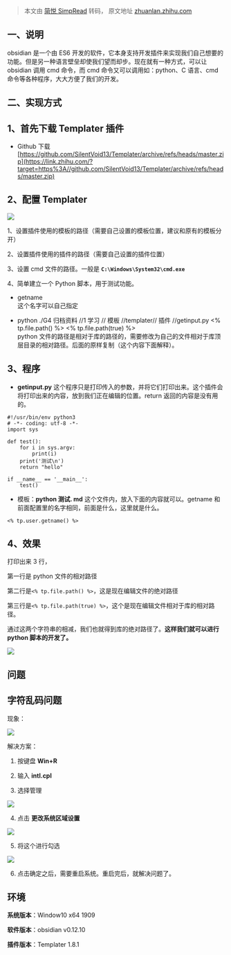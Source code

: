 > 本文由 [简悦 SimpRead](http://ksria.com/simpread/) 转码， 原文地址 [zhuanlan.zhihu.com](https://zhuanlan.zhihu.com/p/391846157)

一、说明
----

obsidian 是一个由 ES6 开发的软件，它本身支持开发插件来实现我们自己想要的功能。但是另一种语言壁垒却使我们望而却步。现在就有一种方式，可以让 obsidian 调用 cmd 命令，而 cmd 命令又可以调用如：python、C 语言、cmd 命令等各种程序，大大方便了我们的开发。

二、实现方式
------

1、首先下载 Templater 插件
-------------------

*   Github 下载 [https://github.com/SilentVoid13/Templater/archive/refs/heads/master.zip](https://link.zhihu.com/?target=https%3A//github.com/SilentVoid13/Templater/archive/refs/heads/master.zip)

2、配置 Templater
--------------

![](assets/v2-bed6554877be3b4dc8bdbf4370fcea02_r.jpg)

1、设置插件使用的模板的路径（需要自己设置的模板位置，建议和原有的模板分开）

2、设置插件使用的插件的路径（需要自己设置的插件位置）

3、设置 cmd 文件的路径。一般是 **`C:\Windows\System32\cmd.exe`**

4、简单建立一个 Python 脚本，用于测试功能。

*   getname  
    这个名字可以自己指定  
    
*   python ./G4 归档资料 //1 学习 // 模板 //templater// 插件 //getinput.py <% tp.file.path() %> <% tp.file.path(true) %>  
    python 文件的路径是相对于库的路径的，需要修改为自己的文件相对于库顶层目录的相对路径。后面的原样复制（这个内容下面解释）。  
    

3、程序
----

*   **getinput.py** 这个程序只是打印传入的参数，并将它们打印出来。这个插件会将打印出来的内容，放到我们正在编辑的位置。return 返回的内容是没有用的。

```
#!/usr/bin/env python3
# -*- coding: utf-8 -*-
import sys

def test():
    for i in sys.argv:
        print(i)
    print('测试\n')   
    return "hello"

if __name__ == '__main__':
    test()

```

*   模板：**python 测试. md** 这个文件内，放入下面的内容就可以。getname 和前面配置里的名字相同，前面是什么，这里就是什么。

```
<% tp.user.getname() %>

```

4、效果
----

打印出来 3 行，

第一行是 python 文件的相对路径

第二行是`<% tp.file.path() %>`，这是现在编辑文件的绝对路径

第三行是`<% tp.file.path(true) %>`，这个是现在编辑文件相对于库的相对路径。

通过这两个字符串的相减，我们也就得到库的绝对路径了。**这样我们就可以进行 python 脚本的开发了。**

![](assets/v2-810a43995bf8862de24ceb427d758e8c_r.jpg.png)

问题
--

字符乱码问题
------

现象：

![](assets/v2-3c317b32f4bae625e7c2b4362d2ff125_r.jpg)

解决方案：

1. 按键盘 **Win+R**

2. 输入 **intl.cpl**

3. 选择管理

![](assets/v2-95f3fb710e61955b7172ec9a0408311f_r.jpg)

4. 点击 **更改系统区域设置**

![](assets/v2-4c8ff630aaa59a381612e0d3fbeefd98_r.jpg)

5. 将这个进行勾选

![](assets/v2-755a7fa2d92292b1b608aeecbefe9249_r.jpg)

6. 点击确定之后，需要重启系统。重启完后，就解决问题了。

环境
--

**系统版本**：Window10 x64 1909

**软件版本**：obsidian v0.12.10

**插件版本**：Templater 1.8.1